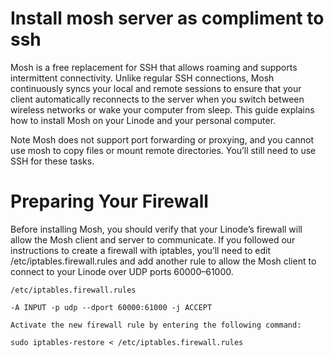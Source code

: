 # Install mosh server as compliment to ssh
Mosh is a free replacement for SSH that allows roaming and supports intermittent connectivity. Unlike regular SSH connections, Mosh continuously syncs your local and remote sessions to ensure that your client automatically reconnects to the server when you switch between wireless networks or wake your computer from sleep. This guide explains how to install Mosh on your Linode and your personal computer.

Note
Mosh does not support port forwarding or proxying, and you cannot use mosh to copy files or mount remote directories. You’ll still need to use SSH for these tasks.

# Preparing Your Firewall
Before installing Mosh, you should verify that your Linode’s firewall will allow the Mosh client and server to communicate. If you followed our instructions to create a firewall with iptables, you’ll need to edit /etc/iptables.firewall.rules and add another rule to allow the Mosh client to connect to your Linode over UDP ports 60000–61000.

```
/etc/iptables.firewall.rules

-A INPUT -p udp --dport 60000:61000 -j ACCEPT

Activate the new firewall rule by entering the following command:

sudo iptables-restore < /etc/iptables.firewall.rules
```
